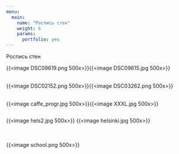 ```yaml
---
menu:
  main:
    name: "Роспись стен"
    weight: 6
    params:
      portfolio: yes
---
```

Роспись стен

{{<image DSC09619.png 500x>}}{{<image DSC09615.jpg 500x>}} <br><br>

{{<image DSC02152.png 500x>}}{{<image DSC03262.png 500x>}}<br><br>

{{<image caffe_progr.jpg 500x>}}{{<image XXXL.jpg 500x>}} 

<image Cafe.png >

{{<image hels2.jpg 500x>}} 
{{<image helsinki.jpg 500x>}}

 <br><br>
{{<image school.png 500x>}}
